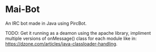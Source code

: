 # Mai-Bot
An IRC bot made in Java using PircBot. 

TODO:
Get it running as a deamon using the apache library, impliment multiple versions of onMessage() class for each module like in: https://dzone.com/articles/java-classloader-handling.
